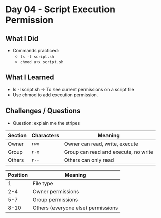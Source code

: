 # Day 04 - Script Execution Permission

## What I Did
- Commands practiced:
  - `ls -l script.sh`
  - `chmod u+x script.sh`

## What I Learned
- ls -l script.sh -> To see current permissions on a script file
- Use chmod to add execution permission.

## Challenges / Questions
- Question: explain me the stripes
  
| Section | Characters | Meaning                              |
| ------- | ---------- | ------------------------------------ |
| Owner   | `rwx`      | Owner can read, write, execute       |
| Group   | `r-x`      | Group can read and execute, no write |
| Others  | `r--`      | Others can only read                 |


| Position | Meaning                            |
| -------- | ---------------------------------- |
| 1        | File type                          |
| 2-4      | Owner permissions                  |
| 5-7      | Group permissions                  |
| 8-10     | Others (everyone else) permissions |

